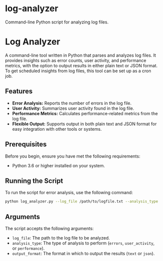 # log-analyzer
Command-line Python script for analyzing log files.

# Log Analyzer

A command-line tool written in Python that parses and analyzes log files. It provides insights such as error counts, user activity, and performance metrics, with the option to output results in either plain text or JSON format. To get scheduled insights from log files, this tool can be set up as a cron job.

## Features

- **Error Analysis:** Reports the number of errors in the log file.
- **User Activity:** Summarizes user activity found in the log file.
- **Performance Metrics:** Calculates performance-related metrics from the log file.
- **Flexible Output:** Supports output in both plain text and JSON format for easy integration with other tools or systems.

## Prerequisites

Before you begin, ensure you have met the following requirements:
- Python 3.6 or higher installed on your system.

## Running the Script

To run the script for error analysis, use the following command:

```bash
python log_analyzer.py --log_file /path/to/logfile.txt --analysis_type errors --output_format json

```

## Arguments

The script accepts the following arguments:

- `log_file`: The path to the log file to be analyzed.
- `analysis_type`: The type of analysis to perform (`errors`, `user_activity`, or `performance`).
- `output_format`: The format in which to output the results (`text` or `json`).
